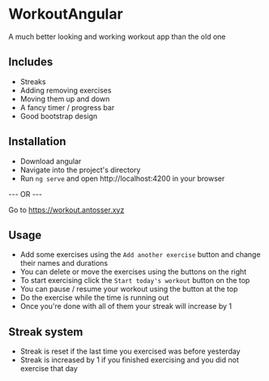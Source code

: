 # WorkoutAngular
A much better looking and working workout app than the old one

## Includes
* Streaks
* Adding removing exercises
* Moving them up and down
* A fancy timer / progress bar
* Good bootstrap design

## Installation
* Download angular
* Navigate into the project's directory
* Run `ng serve` and open http://localhost:4200 in your browser

--- OR ---

Go to https://workout.antosser.xyz

## Usage
* Add some exercises using the `Add another exercise` button and change their names and durations
* You can delete or move the exercises using the buttons on the right
* To start exercising click the `Start today's workout` button on the top
* You can pause / resume your workout using the button at the top
* Do the exercise while the time is running out
* Once you're done with all of them your streak will increase by 1

## Streak system
* Streak is reset if the last time you exercised was before yesterday
* Streak is increased by 1 if you finished exercising and you did not exercise that day

